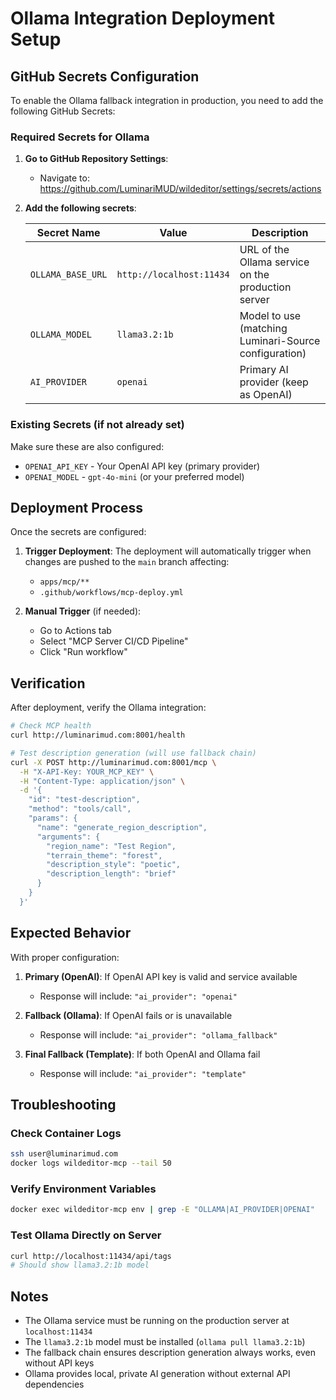 # Ollama Integration Deployment Setup

## GitHub Secrets Configuration

To enable the Ollama fallback integration in production, you need to add the following GitHub Secrets:

### Required Secrets for Ollama

1. **Go to GitHub Repository Settings**:
   - Navigate to: https://github.com/LuminariMUD/wildeditor/settings/secrets/actions

2. **Add the following secrets**:

   | Secret Name | Value | Description |
   |------------|-------|-------------|
   | `OLLAMA_BASE_URL` | `http://localhost:11434` | URL of the Ollama service on the production server |
   | `OLLAMA_MODEL` | `llama3.2:1b` | Model to use (matching Luminari-Source configuration) |
   | `AI_PROVIDER` | `openai` | Primary AI provider (keep as OpenAI) |

### Existing Secrets (if not already set)

Make sure these are also configured:
- `OPENAI_API_KEY` - Your OpenAI API key (primary provider)
- `OPENAI_MODEL` - `gpt-4o-mini` (or your preferred model)

## Deployment Process

Once the secrets are configured:

1. **Trigger Deployment**:
   The deployment will automatically trigger when changes are pushed to the `main` branch affecting:
   - `apps/mcp/**`
   - `.github/workflows/mcp-deploy.yml`

2. **Manual Trigger** (if needed):
   - Go to Actions tab
   - Select "MCP Server CI/CD Pipeline"
   - Click "Run workflow"

## Verification

After deployment, verify the Ollama integration:

```bash
# Check MCP health
curl http://luminarimud.com:8001/health

# Test description generation (will use fallback chain)
curl -X POST http://luminarimud.com:8001/mcp \
  -H "X-API-Key: YOUR_MCP_KEY" \
  -H "Content-Type: application/json" \
  -d '{
    "id": "test-description",
    "method": "tools/call",
    "params": {
      "name": "generate_region_description",
      "arguments": {
        "region_name": "Test Region",
        "terrain_theme": "forest",
        "description_style": "poetic",
        "description_length": "brief"
      }
    }
  }'
```

## Expected Behavior

With proper configuration:

1. **Primary (OpenAI)**: If OpenAI API key is valid and service available
   - Response will include: `"ai_provider": "openai"`

2. **Fallback (Ollama)**: If OpenAI fails or is unavailable
   - Response will include: `"ai_provider": "ollama_fallback"`

3. **Final Fallback (Template)**: If both OpenAI and Ollama fail
   - Response will include: `"ai_provider": "template"`

## Troubleshooting

### Check Container Logs
```bash
ssh user@luminarimud.com
docker logs wildeditor-mcp --tail 50
```

### Verify Environment Variables
```bash
docker exec wildeditor-mcp env | grep -E "OLLAMA|AI_PROVIDER|OPENAI"
```

### Test Ollama Directly on Server
```bash
curl http://localhost:11434/api/tags
# Should show llama3.2:1b model
```

## Notes

- The Ollama service must be running on the production server at `localhost:11434`
- The `llama3.2:1b` model must be installed (`ollama pull llama3.2:1b`)
- The fallback chain ensures description generation always works, even without API keys
- Ollama provides local, private AI generation without external API dependencies